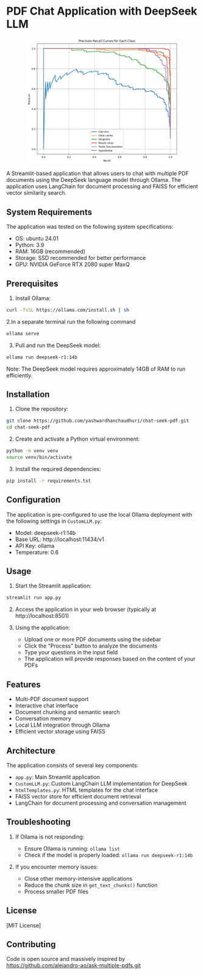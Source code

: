 # PDF Chat Application with DeepSeek LLM

<p align="center">
  <img src="image.png" alt="DeepSeek LLM" width="400" />
</p>


A Streamlit-based application that allows users to chat with multiple PDF documents using the DeepSeek language model through Ollama. The application uses LangChain for document processing and FAISS for efficient vector similarity search.

## System Requirements

The application was tested on the following system specifications:
- OS: ubuntu 24.01
- Python: 3.9
- RAM: 16GB (recommended)
- Storage: SSD recommended for better performance
- GPU: NVIDIA GeForce RTX 2080 super MaxQ

## Prerequisites

1. Install Ollama:
```bash
curl -fsSL https://ollama.com/install.sh | sh
```
2.In a separate terminal run the following command
```bash
ollama serve
```

3. Pull and run the DeepSeek model:
```bash
ollama run deepseek-r1:14b
```

Note: The DeepSeek model requires approximately 14GB of RAM to run efficiently.

## Installation

1. Clone the repository:
```bash
git clone https://github.com/yashwardhanchaudhuri/chat-seek-pdf.git
cd chat-seek-pdf
```

2. Create and activate a Python virtual environment:
```bash
python -m venv venv
source venv/bin/activate 
```

3. Install the required dependencies:
```bash
pip install -r requirements.txt
```

## Configuration

 The application is pre-configured to use the local Ollama deployment with the following settings in `CustomLLM.py`:
   - Model: deepseek-r1:14b
   - Base URL: http://localhost:11434/v1
   - API Key: ollama
   - Temperature: 0.6

## Usage

1. Start the Streamlit application:
```bash
streamlit run app.py
```

2. Access the application in your web browser (typically at http://localhost:8501)

3. Using the application:
   - Upload one or more PDF documents using the sidebar
   - Click the "Process" button to analyze the documents
   - Type your questions in the input field
   - The application will provide responses based on the content of your PDFs

## Features

- Multi-PDF document support
- Interactive chat interface
- Document chunking and semantic search
- Conversation memory
- Local LLM integration through Ollama
- Efficient vector storage using FAISS

## Architecture

The application consists of several key components:
- `app.py`: Main Streamlit application
- `CustomLLM.py`: Custom LangChain LLM implementation for DeepSeek
- `htmlTemplates.py`: HTML templates for the chat interface
- FAISS vector store for efficient document retrieval
- LangChain for document processing and conversation management

## Troubleshooting

1. If Ollama is not responding:
   - Ensure Ollama is running: `ollama list`
   - Check if the model is properly loaded: `ollama run deepseek-r1:14b`

2. If you encounter memory issues:
   - Close other memory-intensive applications
   - Reduce the chunk size in `get_text_chunks()` function
   - Process smaller PDF files

## License

[MIT License]

## Contributing
Code is open source and massively inspired by https://github.com/alejandro-ao/ask-multiple-pdfs.git

